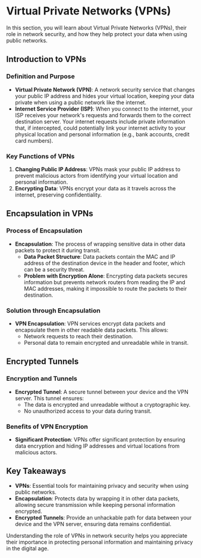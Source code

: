 # Virtual Private Networks (VPNs)

In this section, you will learn about Virtual Private Networks (VPNs), their role in network security, and how they help protect your data when using public networks.

## Introduction to VPNs

### Definition and Purpose
- **Virtual Private Network (VPN)**: A network security service that changes your public IP address and hides your virtual location, keeping your data private when using a public network like the internet.
- **Internet Service Provider (ISP)**: When you connect to the internet, your ISP receives your network's requests and forwards them to the correct destination server. Your internet requests include private information that, if intercepted, could potentially link your internet activity to your physical location and personal information (e.g., bank accounts, credit card numbers).

### Key Functions of VPNs
1. **Changing Public IP Address**: VPNs mask your public IP address to prevent malicious actors from identifying your virtual location and personal information.
2. **Encrypting Data**: VPNs encrypt your data as it travels across the internet, preserving confidentiality.

## Encapsulation in VPNs

### Process of Encapsulation
- **Encapsulation**: The process of wrapping sensitive data in other data packets to protect it during transit. 
  - **Data Packet Structure**: Data packets contain the MAC and IP address of the destination device in the header and footer, which can be a security threat.
  - **Problem with Encryption Alone**: Encrypting data packets secures information but prevents network routers from reading the IP and MAC addresses, making it impossible to route the packets to their destination.

### Solution through Encapsulation
- **VPN Encapsulation**: VPN services encrypt data packets and encapsulate them in other readable data packets. This allows:
  - Network requests to reach their destination.
  - Personal data to remain encrypted and unreadable while in transit.

## Encrypted Tunnels

### Encryption and Tunnels
- **Encrypted Tunnel**: A secure tunnel between your device and the VPN server. This tunnel ensures:
  - The data is encrypted and unreadable without a cryptographic key.
  - No unauthorized access to your data during transit.

### Benefits of VPN Encryption
- **Significant Protection**: VPNs offer significant protection by ensuring data encryption and hiding IP addresses and virtual locations from malicious actors.

## Key Takeaways
- **VPNs**: Essential tools for maintaining privacy and security when using public networks.
- **Encapsulation**: Protects data by wrapping it in other data packets, allowing secure transmission while keeping personal information encrypted.
- **Encrypted Tunnels**: Provide an unhackable path for data between your device and the VPN server, ensuring data remains confidential.

Understanding the role of VPNs in network security helps you appreciate their importance in protecting personal information and maintaining privacy in the digital age.